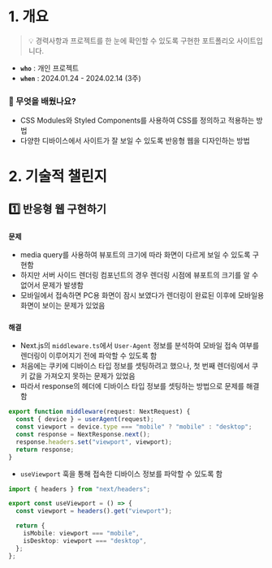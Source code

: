 # 1. 개요
> 💡 경력사항과 프로젝트를 한 눈에 확인할 수 있도록 구현한 포트폴리오 사이트입니다.

* __`who`__ : 개인 프로젝트
* __`when`__ : 2024.01.24 - 2024.02.14 (3주)

### 👀 무엇을 배웠나요?
* CSS Modules와 Styled Components를 사용하여 CSS를 정의하고 적용하는 방법
* 다양한 디바이스에서 사이트가 잘 보일 수 있도록 반응형 웹을 디자인하는 방법

# 2. 기술적 챌린지

## 1️⃣ 반응형 웹 구현하기

### __`문제`__
* media query를 사용하여 뷰포트의 크기에 따라 화면이 다르게 보일 수 있도록 구현함
* 하지만 서버 사이드 렌더링 컴포넌트의 경우 렌더링 시점에 뷰포트의 크기를 알 수 없어서 문제가 발생함
* 모바일에서 접속하면 PC용 화면이 잠시 보였다가 렌더링이 완료된 이후에 모바일용 화면이 보이는 문제가 있었음

### __`해결`__
* Next.js의 `middleware.ts`에서 `User-Agent` 정보를 분석하여 모바일 접속 여부를 렌더링이 이루어지기 전에 파악할 수 있도록 함
* 처음에는 쿠키에 디바이스 타입 정보를 셋팅하려고 했으나, 첫 번째 렌더링에서 쿠키 값을 가져오지 못하는 문제가 있었음
* 따라서 response의 헤더에 디바이스 타입 정보를 셋팅하는 방법으로 문제를 해결함
```typescript
export function middleware(request: NextRequest) {
  const { device } = userAgent(request);
  const viewport = device.type === "mobile" ? "mobile" : "desktop";
  const response = NextResponse.next();
  response.headers.set("viewport", viewport);
  return response;
}
```
* `useViewport` 훅을 통해 접속한 디바이스 정보를 파악할 수 있도록 함
```typescript
import { headers } from "next/headers";

export const useViewport = () => {
  const viewport = headers().get("viewport");

  return {
    isMobile: viewport === "mobile",
    isDesktop: viewport === "desktop",
  };
};
```
